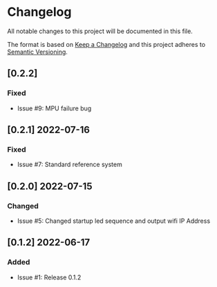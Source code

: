 # Changelog

All notable changes to this project will be documented in this file.

The format is based on [Keep a Changelog](http://keepachangelog.com/en/1.0.0/)
and this project adheres to [Semantic Versioning](http://semver.org/spec/v2.0.0.html).

## [0.2.2]

### Fixed

- Issue #9: MPU failure bug

## [0.2.1] 2022-07-16

### Fixed

- Issue #7: Standard reference system

## [0.2.0] 2022-07-15

### Changed

- Issue #5: Changed startup led sequence and output wifi IP Address

## [0.1.2] 2022-06-17

### Added

- Issue #1: Release 0.1.2
